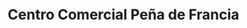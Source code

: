 ---
title: "Centro Comercial Peña de Francia"
url: /mondonedo/centro-comercial-pena-de-francia/
shop: centro comercial
---